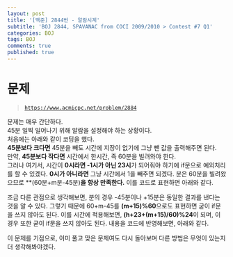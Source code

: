 ```yaml
---
layout: post
title: '[백준] 2844번 - 알람시계'
subtitle: 'BOJ 2844, SPAVANAC from COCI 2009/2010 > Contest #7 Q1'
categories: BOJ
tags: BOJ
comments: true
published: true
---
```


# 문제
> [`https://www.acmicpc.net/problem/2884`](https://www.acmicpc.net/problem/2884)

문제는 매우 간단하다.  
45분 일찍 일어나기 위해 알람을 설정해야 하는 상황이다.  
처음에는 아래와 같이 코딩을 했다.  
**45분보다 크다면** 45분을 빼도 시간에 지장이 없기에 그냥 뺀 값을 출력해주면 된다.  
만약, **45분보다 작다면** 시간에서 한시간, 즉 60분을 빌려와야 한다.  
그러나 여기서, 시간이 **0시라면 -1시가 아닌 23시**가 되어줘야 하기에 if문으로 예외처리를 할 수 있겠다. **0시가 아니라면** 그냥 시간에서 1을 빼주면 되겠다. 분은 60분을 빌려왔으므로 **(60분+m분-45분)**을 항상 만족한다.** 이를 코드로 표현하면 아래와 같다.  

<script src="https://gist.github.com/sundongkim-dev/51bcb8c3dc3d87d5fe729536852bb4ff.js"></script>

조금 다른 관점으로 생각해보면, 분의 경우 -45분이나 +15분은 동일한 결과를 낸다는 것을 알 수 있다. 그렇기 때문에 60+m-45를 **(m+15)%60**으로도 표현하면 굳이 if문을 쓰지 않아도 된다. 이를 시간에 적용해보면, **(h+23+(m+15)/60)%24**이 되며, 이 경우 또한 굳이 if문을 쓰지 않아도 된다. 내용을 코드에 반영해보면, 아래와 같다.

<script src="https://gist.github.com/sundongkim-dev/a2a7c784acfb9d8ec04a109d8cbbdd58.js"></script>

이 문제를 기점으로, 이미 풀고 맞은 문제여도 다시 돌아보며 다른 방법은 무엇이 있는지 더 생각해봐야겠다.
